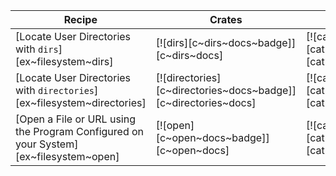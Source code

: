 | Recipe | Crates | Categories |
|--------|--------|------------|
| [Locate User Directories with `dirs`][ex~filesystem~dirs] | [![dirs][c~dirs~docs~badge]][c~dirs~docs] | [![cat~filesystem][cat~filesystem~badge]][cat~filesystem] |
| [Locate User Directories with `directories`][ex~filesystem~directories] | [![directories][c~directories~docs~badge]][c~directories~docs] | [![cat~filesystem][cat~filesystem~badge]][cat~filesystem] |
| [Open a File or URL using the Program Configured on your System][ex~filesystem~open] | [![open][c~open~docs~badge]][c~open~docs] | [![cat~filesystem][cat~filesystem~badge]][cat~filesystem] |
